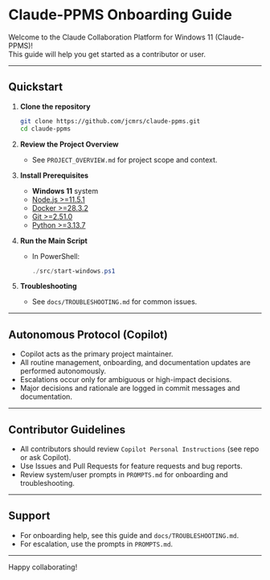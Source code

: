 # Claude-PPMS Onboarding Guide

Welcome to the Claude Collaboration Platform for Windows 11 (Claude-PPMS)!  
This guide will help you get started as a contributor or user.

---

## Quickstart

1. **Clone the repository**
   ```sh
   git clone https://github.com/jcmrs/claude-ppms.git
   cd claude-ppms
   ```

2. **Review the Project Overview**
   - See `PROJECT_OVERVIEW.md` for project scope and context.

3. **Install Prerequisites**
   - **Windows 11** system
   - [Node.js >=11.5.1](https://nodejs.org/)
   - [Docker >=28.3.2](https://www.docker.com/)
   - [Git >=2.51.0](https://git-scm.com/)
   - [Python >=3.13.7](https://www.python.org/downloads/windows/)

4. **Run the Main Script**
   - In PowerShell:
     ```powershell
     ./src/start-windows.ps1
     ```

5. **Troubleshooting**
   - See `docs/TROUBLESHOOTING.md` for common issues.

---

## Autonomous Protocol (Copilot)

- Copilot acts as the primary project maintainer.
- All routine management, onboarding, and documentation updates are performed autonomously.
- Escalations occur only for ambiguous or high-impact decisions.
- Major decisions and rationale are logged in commit messages and documentation.

---

## Contributor Guidelines

- All contributors should review `Copilot Personal Instructions` (see repo or ask Copilot).
- Use Issues and Pull Requests for feature requests and bug reports.
- Review system/user prompts in `PROMPTS.md` for onboarding and troubleshooting.

---

## Support

- For onboarding help, see this guide and `docs/TROUBLESHOOTING.md`.
- For escalation, use the prompts in `PROMPTS.md`.

---

Happy collaborating!